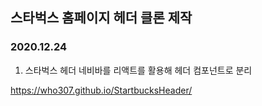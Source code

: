 ## 스타벅스 홈페이지 헤더 클론 제작
### 2020.12.24
1. 스타벅스 헤더 네비바를 리액트를 활용해 헤더 컴포넌트로 분리

https://who307.github.io/StartbucksHeader/
